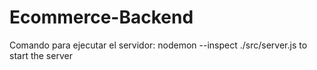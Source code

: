# Ecommerce-Backend

Comando para ejecutar el servidor: nodemon --inspect ./src/server.js to start the server
